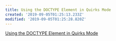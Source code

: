 ```yaml
---
title: Using the DOCTYPE Element in Quirks Mode
created: '2019-09-05T01:25:13.233Z'
modified: '2019-09-05T01:25:28.820Z'
---
```


[Using the DOCTYPE Element in Quirks Mode](https://www.lifewire.com/using-doctype-element-3464264)
